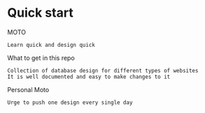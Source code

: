 # Quick start

MOTO

```text
Learn quick and design quick
```

What to get in this repo
```text
Collection of database design for different types of websites
It is well documented and easy to make changes to it 
```

Personal Moto
```text
Urge to push one design every single day
```
